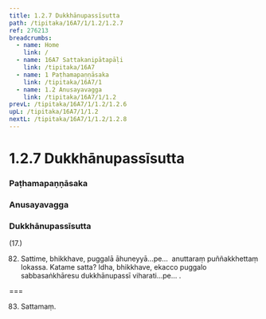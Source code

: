 ```yaml
---
title: 1.2.7 Dukkhānupassīsutta
path: /tipitaka/16A7/1/1.2/1.2.7
ref: 276213
breadcrumbs:
  - name: Home
    link: /
  - name: 16A7 Sattakanipātapāḷi
    link: /tipitaka/16A7
  - name: 1 Paṭhamapaṇṇāsaka
    link: /tipitaka/16A7/1
  - name: 1.2 Anusayavagga
    link: /tipitaka/16A7/1/1.2
prevL: /tipitaka/16A7/1/1.2/1.2.6
upL: /tipitaka/16A7/1/1.2
nextL: /tipitaka/16A7/1/1.2/1.2.8
---
```


# 1.2.7 Dukkhānupassīsutta

### Paṭhamapaṇṇāsaka

### Anusayavagga

### Dukkhānupassīsutta

(17.)

82. Sattime, bhikkhave, puggalā āhuneyyā…pe…  anuttaraṃ puññakkhettaṃ lokassa. Katame satta? Idha, bhikkhave, ekacco puggalo sabbasaṅkhāresu dukkhānupassī viharati…pe… .

===

83. Sattamaṃ.




